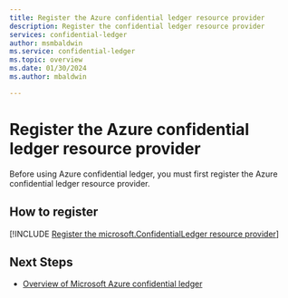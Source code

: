 ```yaml
---
title: Register the Azure confidential ledger resource provider
description: Register the confidential ledger resource provider
services: confidential-ledger
author: msmbaldwin
ms.service: confidential-ledger
ms.topic: overview
ms.date: 01/30/2024
ms.author: mbaldwin

---
```

# Register the Azure confidential ledger resource provider

Before using Azure confidential ledger, you must first register the Azure confidential ledger resource provider.

## How to register

[!INCLUDE [Register the microsoft.ConfidentialLedger resource provider](../../includes/confidential-ledger-register-rp.md)]

## Next Steps

- [Overview of Microsoft Azure confidential ledger](overview.md)